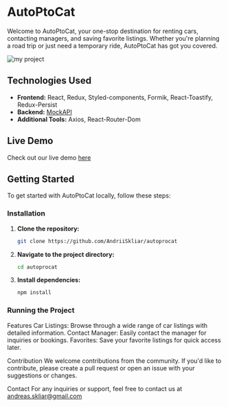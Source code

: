# AutoPtoCat

Welcome to AutoPtoCat, your one-stop destination for renting cars, contacting
managers, and saving favorite listings. Whether you're planning a road trip or
just need a temporary ride, AutoPtoCat has got you covered.

<img src="./assets/img/page-readme.jpg" alt="my project" />

## Technologies Used

- **Frontend:** React, Redux, Styled-components, Formik, React-Toastify,
  Redux-Persist
- **Backend:** [MockAPI](https://mockapi.io/)
- **Additional Tools:** Axios, React-Router-Dom

## Live Demo

Check out our live demo [here](https://andriiskliar.github.io/autoprocat/)

## Getting Started

To get started with AutoPtoCat locally, follow these steps:

### Installation

1. **Clone the repository:**

   ```bash
   git clone https://github.com/AndriiSkliar/autoprocat
   ```

2. **Navigate to the project directory:**

   ```bash
   cd autoprocat
   ```

3. **Install dependencies:**
   ```bash
   npm install
   ```

### Running the Project

Features Car Listings: Browse through a wide range of car listings with detailed
information. Contact Manager: Easily contact the manager for inquiries or
bookings. Favorites: Save your favorite listings for quick access later.

Contribution We welcome contributions from the community. If you'd like to
contribute, please create a pull request or open an issue with your suggestions
or changes.

Contact For any inquiries or support, feel free to contact us at
andreas.skliar@gmail.com
